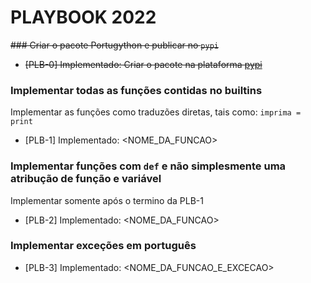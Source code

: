 # PLAYBOOK 2022

<del>### Criar o pacote Portugython e publicar no `pypi`</del>
* <del>[PLB-0] Implementado: Criar o pacote na plataforma [pypi](pypi.org)</del>

### Implementar todas as funções contidas no builtins
Implementar as funções como traduzões diretas, tais como: `imprima = print`
* [PLB-1] Implementado: <NOME_DA_FUNCAO>

### Implementar funções com `def` e não simplesmente uma atribução de função e variável
Implementar somente após o termino da PLB-1
* [PLB-2] Implementado: <NOME_DA_FUNCAO>

### Implementar exceções em português
* [PLB-3] Implementado: <NOME_DA_FUNCAO_E_EXCECAO>
